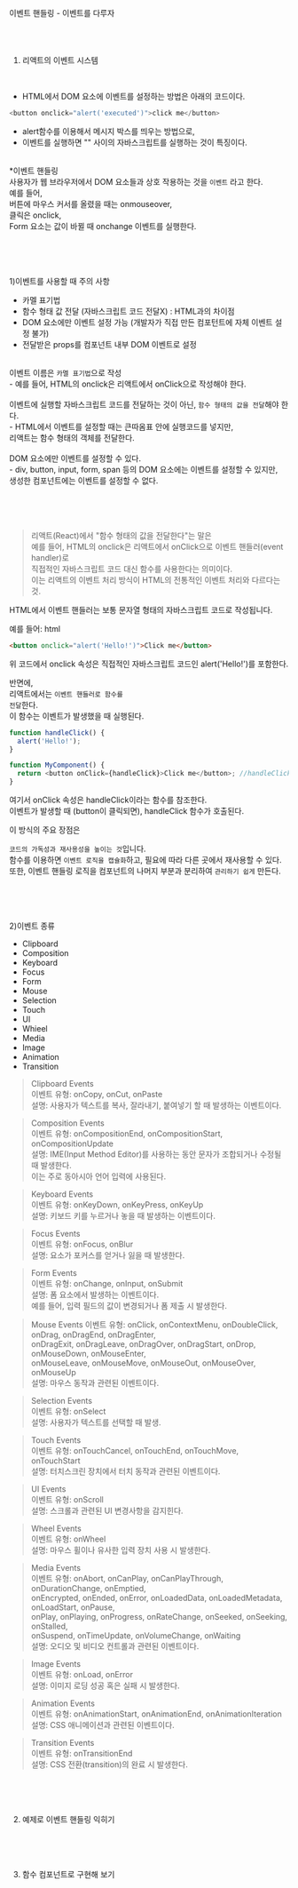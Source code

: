 이벤트 핸들링 - 이벤트를 다루자
<br><br><br><br>

1. 리액트의 이벤트 시스템

<br>

- HTML에서 DOM 요소에 이벤트를 설정하는 방법은 아래의 코드이다.<br>

```javascript
<button onclick="alert('executed')">click me</button>
```

- alert함수를 이용해서 메시지 박스를 띄우는 방법으로, <br>
- 이벤트를 실행하면 "" 사이의 자바스크립트를 실행하는 것이 특징이다.



<br>
*이벤트 핸들링<br>
사용자가 웹 브라우저에서 DOM 요소들과 상호 작용하는 것을 <code>이벤트</code>
라고 한다.<br>
예를 들어, <br>
버튼에 마우스 커서를 올렸을 때는 onmouseover, <br>
클릭은 onclick, <br>
Form 요소는 값이 바뀔 때 onchange 이벤트를 실행한다.<br>




<br><br><br>

1)이벤트를 사용할 때 주의 사항

- 카멜 표기법<br>
- 함수 형태 값 전달 (자바스크립트 코드 전달X) : HTML과의 차이점<br>
- DOM 요소에만 이벤트 설정 가능 (개발자가 직접 만든 컴포턴트에 자체 이벤트 설정 불가)<br>
- 전달받은 props를 컴포넌트 내부 DOM 이벤트로 설정<br>

<br>
이벤트 이름은 <code>카멜 표기법</code>으로 작성<br>
- 예를 들어, HTML의 onclick은 리액트에서 onClick으로 작성해야 한다.<br><br>
이벤트에 실행할 자바스크립트 코드를 전달하는 것이 아닌, <code>함수 형태의 값을 전달</code>해야 한다.<br>
- HTML에서 이벤트를 설정할 때는 큰따옴표 안에 실행코드를 넣지만,<br> 리액트는 함수 형태의 객체를 전달한다.<br><br>
DOM 요소에만 이벤트를 설정할 수 있다.<br>
- div, button, input, form, span 등의 DOM 요소에는 이벤트를 설정할 수 있지만,<br> 
생성한 컴포넌트에는 이벤트를 설정할 수 없다.

<br><br><br>


>리액트(React)에서 "함수 형태의 값을 전달한다"는 말은<br>
예를 들어, HTML의 onclick은 리액트에서 onClick으로 이벤트 핸들러(event handler)로 <br>
직접적인 자바스크립트 코드 대신 함수를 사용한다는 의미이다. <br>
>이는 리액트의 이벤트 처리 방식이 HTML의 전통적인 이벤트 처리와 다르다는 것.

HTML에서 이벤트 핸들러는 보통 문자열 형태의 자바스크립트 코드로 작성됩니다. 


예를 들어:
html
```html
<button onclick="alert('Hello!')">Click me</button>
```
위 코드에서 onclick 속성은 직접적인 자바스크립트 코드인 alert('Hello!')를 포함한다.

반면에, <br>
리액트에서는 <code>이벤트 핸들러로 함수를 전달</code>한다. <br>
이 함수는 이벤트가 발생했을 때 실행된다. <br>

```javascript
function handleClick() {
  alert('Hello!');
}

function MyComponent() {
  return <button onClick={handleClick}>Click me</button>; //handleClick이라는 함수가 쏙 들어가있음.
}
```
여기서 onClick 속성은 handleClick이라는 함수를 참조한다. <br>
이벤트가 발생할 때 (button이 클릭되면), handleClick 함수가 호출된다.<br>

이 방식의 주요 장점은 


<code>코드의 가독성과 재사용성을 높이는 것</code>입니다.  <br>
함수를 이용하면 <code>이벤트 로직을 캡슐화</code>하고, 필요에 따라 다른 곳에서 재사용할 수 있다. <br>
또한, 이벤트 핸들링 로직을 컴포넌트의 나머지 부분과 분리하여 <code>관리하기 쉽게</code> 만든다. <br>







<br><br><br>

2)이벤트 종류

- Clipboard
- Composition
- Keyboard
- Focus
- Form
- Mouse
- Selection
- Touch
- UI
- Whieel
- Media
- Image
- Animation
- Transition


>Clipboard Events<br>
>이벤트 유형: onCopy, onCut, onPaste<br>
>설명: 사용자가 텍스트를 복사, 잘라내기, 붙여넣기 할 때 발생하는 이벤트이다.<br>



>Composition Events<br>
>이벤트 유형: onCompositionEnd, onCompositionStart, onCompositionUpdate<br>
>설명: IME(Input Method Editor)를 사용하는 동안 문자가 조합되거나 수정될 때 발생한다. <br>이는 주로 동아시아 언어 입력에 사용된다.


>Keyboard Events<br>
>이벤트 유형: onKeyDown, onKeyPress, onKeyUp<br>
>설명: 키보드 키를 누르거나 놓을 때 발생하는 이벤트이다.


>Focus Events<br>
>이벤트 유형: onFocus, onBlur<br>
>설명: 요소가 포커스를 얻거나 잃을 때 발생한다.



>Form Events<br>
>이벤트 유형: onChange, onInput, onSubmit<br>
>설명: 폼 요소에서 발생하는 이벤트이다. <br>
>예를 들어, 입력 필드의 값이 변경되거나 폼 제출 시 발생한다.



>Mouse Events
>이벤트 유형: onClick, onContextMenu, onDoubleClick, onDrag, onDragEnd, onDragEnter, <br>onDragExit, onDragLeave, onDragOver, onDragStart, onDrop, onMouseDown, onMouseEnter, <br>onMouseLeave, onMouseMove, onMouseOut, onMouseOver, onMouseUp<br>
>설명: 마우스 동작과 관련된 이벤트이다.

>Selection Events<br>
>이벤트 유형: onSelect<br>
>설명: 사용자가 텍스트를 선택할 때 발생.


>Touch Events<br>
>이벤트 유형: onTouchCancel, onTouchEnd, onTouchMove, onTouchStart<br>
>설명: 터치스크린 장치에서 터치 동작과 관련된 이벤트이다.

>UI Events<br>
>이벤트 유형: onScroll<br>
>설명: 스크롤과 관련된 UI 변경사항을 감지힌다.


>Wheel Events<br>
>이벤트 유형: onWheel<br>
>설명: 마우스 휠이나 유사한 입력 장치 사용 시 발생한다.

>Media Events<br>
>이벤트 유형: onAbort, onCanPlay, onCanPlayThrough, onDurationChange, onEmptied, <br>onEncrypted, onEnded, onError, onLoadedData, onLoadedMetadata, onLoadStart, onPause, <br>onPlay, onPlaying, onProgress, onRateChange, onSeeked, onSeeking, onStalled, <br>onSuspend, onTimeUpdate, onVolumeChange, onWaiting<br>
>설명: 오디오 및 비디오 컨트롤과 관련된 이벤트이다.


>Image Events<br>
>이벤트 유형: onLoad, onError<br>
>설명: 이미지 로딩 성공 혹은 실패 시 발생한다.


>Animation Events<br>
>이벤트 유형: onAnimationStart, onAnimationEnd, onAnimationIteration<br>
>설명: CSS 애니메이션과 관련된 이벤트이다.


>Transition Events<br>
>이벤트 유형: onTransitionEnd<br>
>설명: CSS 전환(transition)의 완료 시 발생한다.




<br><br><br>

2. 예제로 이벤트 핸들링 익히기

<br><br><br>

3. 함수 컴포넌트로 구현해 보기
